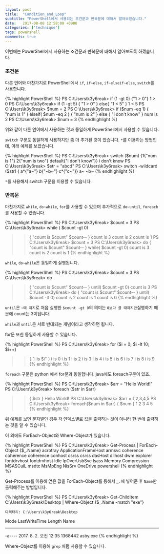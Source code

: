 ```yaml
---
layout: post
title:  "Condition_and_Loop"
subtitle: "PowerShell에서 사용되는 조건문과 반복문에 대해서 알아보겠습니다."
date:   2017-08-08 12:58:00 +0900
categories: ['technique']
tags: powershell
comments: true
---
```




이번에는 PowerShell에서 사용하는 조건문과 반복문에 대해서 알아보도록 하겠습니다.


### 조건문

다른 언어와 마찬가지로 PowerShell에서 `if`, `if~else`, `if~elseif~else`, `switch`를 사용합니다.


{% highlight PowerShell %}
PS C:\Users\k3y6reak> if (1 -gt 0) {"1 > 0"}
1 > 0
PS C:\Users\k3y6reak> if (1 -gt 5) { "1 > 0" } else{ "1 < 5" }
1 < 5
PS C:\Users\k3y6reak> $num = 2
PS C:\Users\k3y6reak> if ($num -eq 1) { "num is 1" } elseif( $num -eq 2 ) { "num is 2" } else { "i don't know" }
num is 2
PS C:\Users\k3y6reak> $num = 3
{% endhighlight %}

위와 같이 다른 언어에서 사용하는 것과 동일하게 PowerShell에서 사용할 수 있습니다.


`switch` 구문도 동일하게 사용하지만 좀 더 추가된 것이 있습니다. `*`를 이용하는 방법인데, 아래 예제를 보겠습니다.

{% highlight PowerShell %}
PS C:\Users\k3y6reak> switch ($num) {1{"num is 1"} 2{"num is two"} default{"i don't know"}}
i don't know
PS C:\Users\k3y6reak> $str = "abcd"
PS C:\Users\k3y6reak> switch -wildcard ($str) { a*{"a~"} *b*{"~b~"} c*{"c~"}}
a~
~b~
{% endhighlight %}

`*`를 사용해서 switch 구문을 이용할 수 있습니다.




### 반복문

마찬가지로 `while`, `do~while`, `for`를 사용할 수 있으며 추가적으로 `do~until`, `foreach`를 사용할 수 있습니다.



{% highlight PowerShell %}
PS C:\Users\k3y6reak> $count = 3
PS C:\Users\k3y6reak> while ( $count -gt 0)
>> {
>> "count is $count"
>> $count--
>> }
count is 3
count is 2
count is 1
PS C:\Users\k3y6reak> $count = 3
PS C:\Users\k3y6reak> do
>> {
>> "count is $count"
>> $count--
>> }
>> while( $count -gt 0)
count is 3
count is 2
count is 1
{% endhighlight %}

`while`, `do~while`은 동일하게 실행됩니다.

{% highlight PowerShell %}
PS C:\Users\k3y6reak> $count = 3
PS C:\Users\k3y6reak> do
>> {
>> "count is $count"
>> $count--
>> }
>> until( $count -gt 0)
count is 3
PS C:\Users\k3y6reak> do
>> {
>> "count is $count"
>> $count--
>> }
>> until( $count -lt 0)
count is 2
count is 1
count is 0
{% endhighlight %}

`until`은 `~때 까지`로 처음 실행한 `$count -gt 0`의 의미는 `0보다 클 때까지만`실행하기 때문에 count는 3이됩니다.

`while`과 `until`은 서로 반대되는 개념이라고 생각하면 됩니다.

for문 또한 동일하게 사용할 수 있습니다.

{% highlight PowerShell %}
PS C:\Users\k3y6reak> for ($i = 0; $i -lt 10; $i++)
>> {
>> "i is $i"
>> }
i is 0
i is 1
i is 2
i is 3
i is 4
i is 5
i is 6
i is 7
i is 8
i is 9
{% endhighlight %}

`foreach` 구문은 python 에서 for문과 동일합니다. java에도 foreach구문이 있죠.

{% highlight PowerShell %}
PS C:\Users\k3y6reak> $arr = "Hello World!"
PS C:\Users\k3y6reak> foreach ($str in $arr)
>> {
>> $str
>> }
Hello World!
PS C:\Users\k3y6reak> $arr = 1,2,3,4,5
PS C:\Users\k3y6reak> foreach($num in $arr)
>> {
>> $num
>> }
1
2
3
4
5
{% endhighlight %}

위 예제를 보면 문자열인 경우 각 인덱스별로 값을 출력하는 것이 아니라 한 번에 출력하는 것을 알 수 있습니다. 

이 외에도 ForEach-Object와 Where-Object가 있습니다.

{% highlight PowerShell %}
PS C:\Users\k3y6reak> Get-Process | ForEach-Object {$_.Name}
acrotray
ApplicationFrameHost
armsvc
coherence
coherence
coherence
conhost
csrss
csrss
dasHost
dllhost
dwm
explorer
fontdrvhost
fontdrvhost
Idle
IpOverUsbSvc
lsass
Memory Compression
MSASCuiL
msdtc
MsMpEng
NisSrv
OneDrive
powershell
{% endhighlight %}



Get-Process를 이용해 얻은 값을 ForEach-Object를 통해서 `_.`에 넣어준 후 `Name`만 출력해주는 방법입니다.


{% highlight PowerShell %}
PS C:\Users\k3y6reak> Get-ChildItem C:\Users\k3y6reak\Desktop | Where-Object {$_.Name -match "exe"}


    디렉터리: C:\Users\k3y6reak\Desktop


Mode                LastWriteTime         Length Name
----                -------------         ------ ----
-a----    2017. 8. 2.  오전 12:35        1368442 asby.exe
{% endhighlight %}

Where-Object를 이용해 `grep` 처럼 사용할 수 있습니다.
